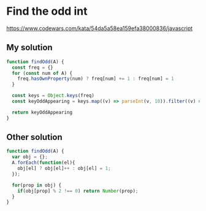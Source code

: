 # Find the odd int

https://www.codewars.com/kata/54da5a58ea159efa38000836/javascript

## My solution

```js
function findOdd(A) {
  const freq = {}
  for (const num of A) {
    freq.hasOwnProperty(num) ? freq[num] += 1 : freq[num] = 1
  }

  const keys = Object.keys(freq)
  const keyOddAppearing = keys.map((v) => parseInt(v, 10)).filter((v) => freq[v] % 2 === 1)[0]

  return keyOddAppearing
}
```


## Other solution

```js
function findOdd(A) {
  var obj = {};
  A.forEach(function(el){
    obj[el] ? obj[el]++ : obj[el] = 1;
  });

  for(prop in obj) {
    if(obj[prop] % 2 !== 0) return Number(prop);
  }
}
```
